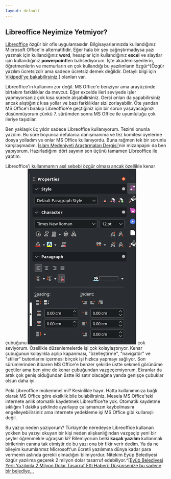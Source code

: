 ```yaml
---
layout: default
---
```


## Libreoffice Neyimize Yetmiyor?

<a target="_blank" href="https://tr.libreoffice.org/">Libreoffice</a> özgür bir ofis uygulamasıdır. Bilgisayarlarınızda kullandığınız Microsoft Office'in alternatifidir. Eğer hala bir şey çağrıştırmadıysa yazı yazmak için kullandığınız **word**, hesaplar için kullandığınız **excel** ve slaytlar için kullandığınız **powerpoint**ten bahsediyorum. İşte akademisyenlerin, öğretmenlerin ve memurların en çok kullandığı bu yazılımların özgür^[Özgür yazılım ücretsizdir ama sadece ücretsiz demek değildir. Detaylı bilgi için <a target="_blank" href="https://tr.wikipedia.org/wiki/%C3%96zg%C3%BCr_yaz%C4%B1l%C4%B1m">Vikipedi'ye bakabilirsiniz</a>.] olanları var. 

Libreoffice'in kullanımı zor değil. MS Office'e benziyor ama arayüzünde birtakım farklılıklar da mevcut. Eğer excelde ileri seviyede işler yapmıyorsanız çok kısa sürede alışabilirsiniz. Gerçi onları da yapabilirsiniz ancak alıştığınız kısa yollar ve bazı farklılıklar sizi zorlayabilir. Öte yandan MS Office'i bırakıp Libreoffice'e geçtiğiniz için bir sorun yaşayacağınızı düşünmüyorum çünkü 7. sürümden sonra MS Office ile uyumluluğu çok ileriye taşıdılar. 

Ben yaklaşık üç yıldır sadece Libreoffice kullanıyorum. Tezimi onunla yazdım. Bu süre boyunca defalarca danışmanıma ve tez komitesi üyelerine dosya yolladım ve onlar MS Office kullanıyordu. Buna rağmen tek bir sorunla karşılaşmadım. <a target="_blank" href="https://dergipark.org.tr/en/pub/imad">İslam Medeniyeti Araştırmaları Dergisi'</a>nin mizanpajını da ben yapıyorum. Hazırladığımı dört sayının son üçünü tamamen Libreoffice ile yaptım. 

Libreoffice'i kullanmamın asıl sebebi özgür olması ancak özellikle kenar çubuğunu ![](assets/images/libreoffice_sidebar.png) çok seviyorum. Özellikle düzenlemelerde işi çok kolaylaştırıyor. Kenar çubuğunun kolaylıkla açılıp kapanması, "özelleştirme", "navigatör" ve "stiller" butonlarını içermesi birçok işi hızlıca yapmayı sağlıyor. Son sürümlerinden itibaren MS Office'e benzer şekilde üstte sekmeli görünüme geçtiler ama ben yine de kenar çubuğundan vazgeçemiyorum. Ekranlar da artık çok geniş olduğundan üstte iki satır olacağına yanda genişçe çubuklar olsun daha iyi. 

Peki Libreoffice mükemmel mi? Kesinlikle hayır. Hatta kullanımınıza bağlı olarak MS Office göre eksiklik bile bulabilirsiniz. Mesela MS Office'teki internete anlık otomatik kaydetmek Libreoffice'te yok. Otomatik kaydetme sıklığını 1 dakika şeklinde ayarlayıp çalışmanızın kaybolmasını engelleyebilirsiniz ama internete yedekleme işi MS Office gibi kullanışlı değil. 

Bu yazıyı neden yazıyorum? Türkiye'de neredeyse Libreoffice kullanan yokken bu yazıyı okuyan bir kişi neden alışkanlığından vazgeçip yeni bir şeyler öğrenmekle uğraşsın ki? Bilemiyorum belki **kaçak yazılım** kullanmak birilerinin canına tak etmiştir de bu yazı ona bir fikir verir dedim. Ya da ne bileyim kurumlarımız Microsoft'un ücretli yazılımına dünya kadar para vermenin aslında gerekli olmadığını bilmiyordur. Nitekim Eyüp Belediyesi özgür yazılıma geçerek 2 milyon dolar tasarruf edebiliyor.^[<a target="_blank" href="https://www.aa.com.tr/tr/sirkethaberleri/belediye/eyupsultan-yerli-yazilimla-2-milyon-dolar-tasarruf-etti/645993">Eyüb Belediyesi Yerli Yazılımla 2 Milyon Dolar Tasarruf Etti Haberi] Düşünsenize bu sadece bir belediye...



